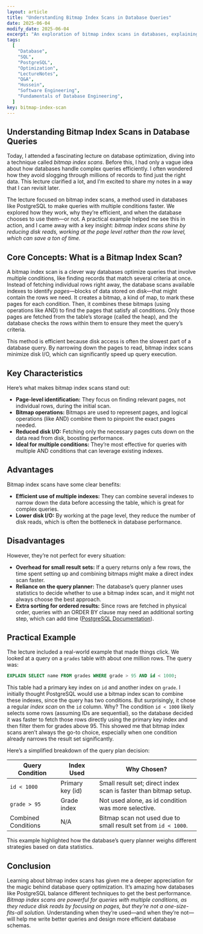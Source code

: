 ```yaml
---
layout: article
title: "Understanding Bitmap Index Scans in Database Queries"
date: 2025-06-04
modify_date: 2025-06-04
excerpt: "An exploration of bitmap index scans in databases, explaining how they optimize queries with multiple conditions by reducing disk I/O."
tags:
  [
    "Database",
    "SQL",
    "PostgreSQL",
    "Optimization",
    "LectureNotes",
    "Q&A",
    "Hussein",
    "Software Engineering",
    "Fundamentals of Database Engineering",
  ]
key: bitmap-index-scan
---
```


## Understanding Bitmap Index Scans in Database Queries

Today, I attended a fascinating lecture on database optimization, diving into a technique called _bitmap index scans_. Before this, I had only a vague idea about how databases handle complex queries efficiently. I often wondered how they avoid slogging through millions of records to find just the right data. This lecture clarified a lot, and I’m excited to share my notes in a way that I can revisit later.

The lecture focused on bitmap index scans, a method used in databases like PostgreSQL to make queries with multiple conditions faster. We explored how they work, why they’re efficient, and when the database chooses to use them—or not. A practical example helped me see this in action, and I came away with a key insight: _bitmap index scans shine by reducing disk reads, working at the page level rather than the row level, which can save a ton of time._

## Core Concepts: What is a Bitmap Index Scan?

A bitmap index scan is a clever way databases optimize queries that involve multiple conditions, like finding records that match several criteria at once. Instead of fetching individual rows right away, the database scans available indexes to identify _pages_—blocks of data stored on disk—that might contain the rows we need. It creates a bitmap, a kind of map, to mark these pages for each condition. Then, it combines these bitmaps (using operations like AND) to find the pages that satisfy all conditions. Only those pages are fetched from the table’s storage (called the heap), and the database checks the rows within them to ensure they meet the query’s criteria.

This method is efficient because disk access is often the slowest part of a database query. By narrowing down the pages to read, bitmap index scans minimize disk I/O, which can significantly speed up query execution.

## Key Characteristics

Here’s what makes bitmap index scans stand out:

- **Page-level identification:** They focus on finding relevant pages, not individual rows, during the initial scan.
- **Bitmap operations:** Bitmaps are used to represent pages, and logical operations (like AND) combine them to pinpoint the exact pages needed.
- **Reduced disk I/O:** Fetching only the necessary pages cuts down on the data read from disk, boosting performance.
- **Ideal for multiple conditions:** They’re most effective for queries with multiple AND conditions that can leverage existing indexes.

## Advantages

Bitmap index scans have some clear benefits:

- **Efficient use of multiple indexes:** They can combine several indexes to narrow down the data before accessing the table, which is great for complex queries.
- **Lower disk I/O:** By working at the page level, they reduce the number of disk reads, which is often the bottleneck in database performance.

## Disadvantages

However, they’re not perfect for every situation:

- **Overhead for small result sets:** If a query returns only a few rows, the time spent setting up and combining bitmaps might make a direct index scan faster.
- **Reliance on the query planner:** The database’s query planner uses statistics to decide whether to use a bitmap index scan, and it might not always choose the best approach.
- **Extra sorting for ordered results:** Since rows are fetched in physical order, queries with an ORDER BY clause may need an additional sorting step, which can add time ([PostgreSQL Documentation](https://www.postgresql.org/docs/current/indexes-bitmap-scans.html)).

## Practical Example

The lecture included a real-world example that made things click. We looked at a query on a `grades` table with about one million rows. The query was:

```sql
EXPLAIN SELECT name FROM grades WHERE grade > 95 AND id < 1000;
```

This table had a primary key index on `id` and another index on `grade`. I initially thought PostgreSQL would use a bitmap index scan to combine these indexes, since the query has two conditions. But surprisingly, it chose a regular _index scan_ on the `id` column. Why? The condition `id < 1000` likely selects some rows (assuming IDs are sequential), so the database decided it was faster to fetch those rows directly using the primary key index and then filter them for grades above 95. This showed me that bitmap index scans aren’t always the go-to choice, especially when one condition already narrows the result set significantly.

Here’s a simplified breakdown of the query plan decision:

| Query Condition     | Index Used       | Why Chosen?                                                      |
| ------------------- | ---------------- | ---------------------------------------------------------------- |
| `id < 1000`         | Primary key (id) | Small result set; direct index scan is faster than bitmap setup. |
| `grade > 95`        | Grade index      | Not used alone, as id condition was more selective.              |
| Combined Conditions | N/A              | Bitmap scan not used due to small result set from `id < 1000`.   |

This example highlighted how the database’s query planner weighs different strategies based on data statistics.

## Conclusion

Learning about bitmap index scans has given me a deeper appreciation for the magic behind database query optimization. It’s amazing how databases like PostgreSQL balance different techniques to get the best performance. _Bitmap index scans are powerful for queries with multiple conditions, as they reduce disk reads by focusing on pages, but they’re not a one-size-fits-all solution._ Understanding when they’re used—and when they’re not—will help me write better queries and design more efficient database schemas.
